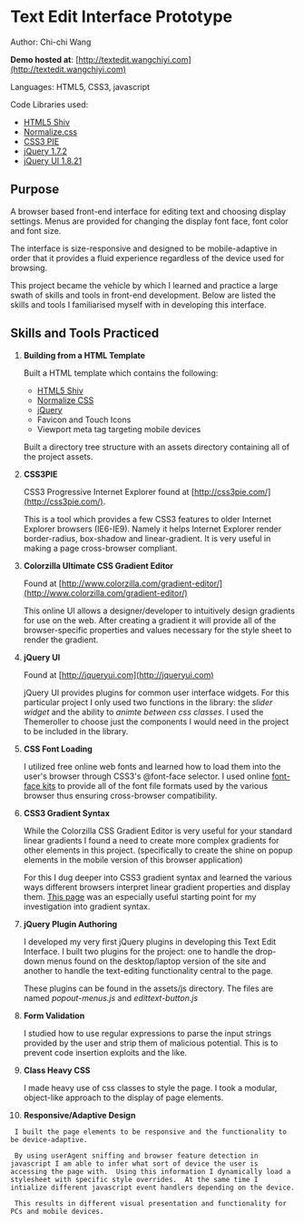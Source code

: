 # Text Edit Interface Prototype #
Author: Chi-chi Wang

**Demo hosted at**: [http://textedit.wangchiyi.com](http://textedit.wangchiyi.com)

Languages: HTML5, CSS3, javascript

Code Libraries used:
  * [HTML5 Shiv](https://github.com/aFarkas/html5shiv)
  * [Normalize.css](http://necolas.github.com/normalize.css/)
  * [CSS3 PIE](http://css3pie.com)
  * [jQuery 1.7.2](http://jquery.com)
  * [jQuery UI 1.8.21](http://jqueryui.com)

## Purpose ##
A browser based front-end interface for editing text and choosing display settings.  Menus are provided for changing the display font face, font color and font size.

The interface is size-responsive and designed to be mobile-adaptive in order that it provides a fluid experience regardless of the device used for browsing.

This project became the vehicle by which I learned and practice a large swath of skills and tools in front-end development.  Below are listed the skills and tools I familiarised myself with in developing this interface.

## Skills and Tools Practiced ##

  1. **Building from a HTML Template**

     Built a HTML template which contains the following:
       - [HTML5 Shiv](https://github.com/aFarkas/html5shiv)
       - [Normalize CSS](http://necolas.github.com/normalize.css/)
       - [jQuery](http://jquery.com)
       - Favicon and Touch Icons
       - Viewport meta tag targeting mobile devices

     Built a directory tree structure with an assets directory containing all of the project assets.
        
  2. **CSS3PIE**

     CSS3 Progressive Internet Explorer found at [http://css3pie.com/](http://css3pie.com/).

     This is a tool which provides a few CSS3 features to older Internet Explorer browsers (IE6-IE9).  Namely it helps Internet Explorer render border-radius, box-shadow and linear-gradient.  It is very useful in making a page cross-browser compliant.

  3. **Colorzilla Ultimate CSS Gradient Editor**

     Found at [http://www.colorzilla.com/gradient-editor/](http://www.colorzilla.com/gradient-editor/)

     This online UI allows a designer/developer to intuitively design gradients for use on the web.  After creating a gradient it will provide all of the browser-specific properties and values necessary for the style sheet to render the gradient.

  4. **jQuery UI**
     
     Found at [http://jqueryui.com](http://jqueryui.com)

     jQuery UI provides plugins for common user interface widgets.  For this particular project I only used two functions in the library: the *slider widget* and the ability to *animte between css classes*.  I used the Themeroller to choose just the components I would need in the project to be included in the library.

  5. **CSS Font Loading**

     I utilized free online web fonts and learned how to load them into the user's browser through CSS3's @font-face selector.  I used online [font-face kits](http://www.fontsquirrel.com/) to provide all of the font file formats used by the various browser thus ensuring cross-browser compatibility.

  6. **CSS3 Gradient Syntax**

     While the Colorzilla CSS Gradient Editor is very useful for your standard linear gradients I found a need to create more complex gradients for other elements in this project.  (specifically to create the shine on popup elements in the mobile version of this browser application)

     For this I dug deeper into CSS3 gradient syntax and learned the various ways different browsers interpret linear gradient properties and display them.  [This page](http://www.the-art-of-web.com/css/linear-gradients/) was an especially useful starting point for my investigation into gradient syntax.

  7. **jQuery Plugin Authoring**
     
     I developed my very first jQuery plugins in developing this Text Edit Interface.  I built two plugins for the project: one to handle the drop-down menus found on the desktop/laptop version of the site and another to handle the text-editing functionality central to the page.

     These plugins can be found in the assets/js directory.  The files are named *popout-menus.js* and *edittext-button.js*

  8. **Form Validation**

     I studied how to use regular expressions to parse the input strings provided by the user and strip them of malicious potential.  This is to prevent code insertion exploits and the like.

  9. **Class Heavy CSS**

     I made heavy use of css classes to style the page.  I took a modular, object-like approach to the display of page elements.

  10. **Responsive/Adaptive Design**

     I built the page elements to be responsive and the functionality to be device-adaptive.

     By using userAgent sniffing and browser feature detection in javascript I am able to infer what sort of device the user is accessing the page with.  Using this information I dynamically load a stylesheet with specific style overrides.  At the same time I intialize different javascript event handlers depending on the device.

     This results in different visual presentation and functionality for PCs and mobile devices.